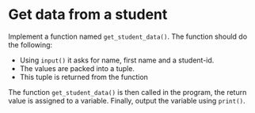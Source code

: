 # Get data from a student

Implement a function named `get_student_data()`. The function should do the following:

- Using `input()` it asks for name, first name and a student-id.
- The values are packed into a tuple.
- This tuple is returned from the function

The function `get_student_data()` is then called in the program, the return value is assigned to a variable.
Finally, output the variable using `print()`.
